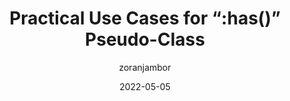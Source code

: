 ---
author: zoranjambor
date: 2022-05-05
draft: true
permalink: false
publisher: cssweekly
tags:
  - videos
  - css
  - selectors
target_url: https://www.youtube.com/watch?v=ljD_ENTYuB8
title: "Practical Use Cases for “:has()” Pseudo-Class"
---
